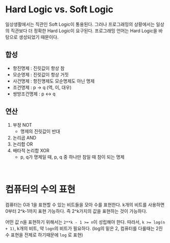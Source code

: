 # Hard Logic vs. Soft Logic
일상생활에서는 직관인 Soft Logic이 통용된다. 그러나 프로그래밍의 상황에서는 일상의 직관보다 더 정확한 Hard Logic이 요구된다. 프로그래밍 언어는 Hard Logic을 바탕으로 생성되었기 때문이다.

## 합성

- 항진명제 : 진릿값이 항상 참
- 모순명제 : 진릿값이 항상 거짓
- 사건명제 : 항진명제도 모순명제도 아닌 명제
- 조건명제 : p → q (역, 이, 대우)
- 쌍방조건명제 : p ↔ q

## 연산

1. 부정 NOT 
    - 명제의 진릿값이 반대
2. 논리곱 AND
3. 논리합 OR
4. 배타적 논리합 XOR 
    - p, q가 명제일 때, p, q 중 하나만 참일 때 참이 되는 명제

<br>

# 컴퓨터의 수의 표현
컴퓨터는 0과 1을 표현할 수 있는 비트들을 모아 수를 표현한다. k개의 비트를 사용하면 0부터 2^k-1까지 표현 가능하다. 즉 2^k가지의 값을 표현하는 것이 가능하다.
<br>

어떤 값 n을 표현하기 위해서는 `2**k - 1 >= n`이 성립해야 한다.
따라서, `k >= log(n + 1)`, k개의 비트, 약 `logn`의 비트가 필요하다. 
(log의 밑은 2, 컴퓨터를 다룰때는 2진수 표현을 전제로 하기때문에 `log` 로 표현)
